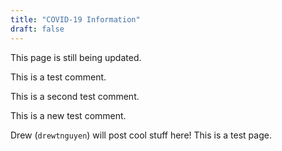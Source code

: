 ```yaml
---
title: "COVID-19 Information"
draft: false
---
```


This page is still being updated. 

This is a test comment.

This is a second test comment.

This is a new test comment.

Drew (`drewtnguyen`) will post cool stuff here! This is a test page.